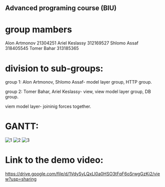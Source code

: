 ## Advanced programing course (BIU)

# group mambers
Alon Artmonov 21304251
Ariel Keslassy 312169527
Shlomo Assaf 318405545
Tomer Bahar 313185365

# division to sub-groups:

group 1: Alon Artmonov, Shlomo Assaf- model layer group, HTTP group.

group 2: Tomer Bahar, Ariel Keslassy- view, view model layer group, DB group.

viem model layer- joininig forces together.


# GANTT:
![1](https://github.com/ArielKes/AP/assets/119451920/c39e9a28-a28b-49be-ba17-5914c4ad569d)
![2](https://github.com/ArielKes/AP/assets/119451920/d21d0046-e78c-4bd8-a62b-0c8774eb5c92)
![3](https://github.com/ArielKes/AP/assets/119451920/59d383e2-ebf5-4d8d-89e8-ed6384c1687a)

# Link to the demo video:
https://drive.google.com/file/d/1VdySyLQxLI0a0HSO3tFqF6oSrwgGzKi2/view?usp=sharing